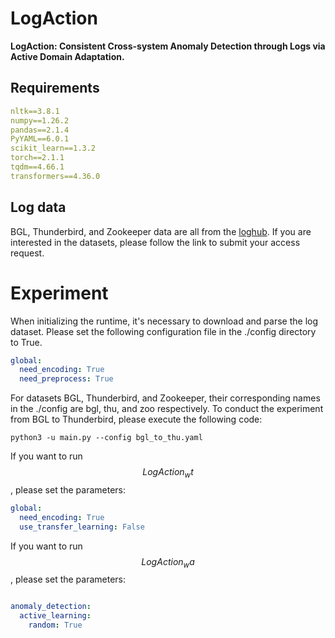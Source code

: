 # LogAction
**LogAction: Consistent Cross-system Anomaly Detection through Logs via Active Domain Adaptation.**
## Requirements
```yaml
nltk==3.8.1
numpy==1.26.2
pandas==2.1.4
PyYAML==6.0.1
scikit_learn==1.3.2
torch==2.1.1
tqdm==4.66.1
transformers==4.36.0
```
## Log data
BGL, Thunderbird, and Zookeeper data are all from the [loghub](https://github.com/logpai/loghub). If you are interested in the datasets, please follow the link to submit your access request.

# Experiment
When initializing the runtime, it's necessary to download and parse the log dataset. Please set the following configuration file in the ./config directory to True.
```yaml
global:
  need_encoding: True
  need_preprocess: True
```
For datasets BGL, Thunderbird, and Zookeeper, their corresponding names in the ./config are bgl, thu, and zoo respectively. To conduct the experiment from BGL to Thunderbird, please execute the following code:
```shell
python3 -u main.py --config bgl_to_thu.yaml
```
If you want to run $$LogAction_wt$$, please set the parameters:
```yaml
global:
  need_encoding: True
  use_transfer_learning: False
```
If you want to run $$LogAction_wa$$, please set the parameters:
```yaml

anomaly_detection:
  active_learning:
    random: True
```